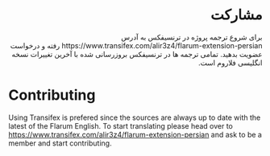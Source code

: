 <h1 dir="rtl">مشارکت</h1>

<div dir="rtl">
برای شروع ترجمه پروژه در ترنسیفکس به آدرس https://www.transifex.com/alir3z4/flarum-extension-persian رفته و درخواست عضویت بدهید.
تمامی ترجمه ها در ترنسیفکس بروزرسانی شده با آخرین تغییرات نسخه انگلیسی فلاروم است.
</div>

# Contributing

Using Transifex is prefered since the sources are always up to date with the latest of the Flarum English.
To start translating please head over to https://www.transifex.com/alir3z4/flarum-extension-persian and ask to be a member and start contributing.
